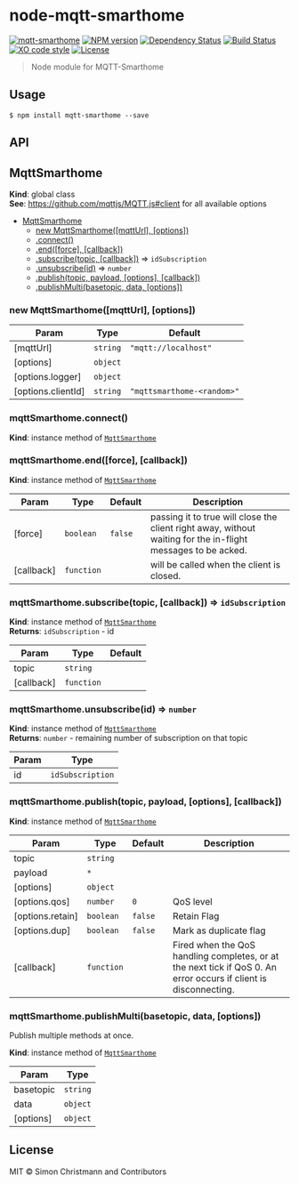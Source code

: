 # node-mqtt-smarthome

[![mqtt-smarthome](https://img.shields.io/badge/mqtt-smarthome-blue.svg)](https://github.com/mqtt-smarthome/mqtt-smarthome)
[![NPM version](https://badge.fury.io/js/mqtt-smarthome.svg)](http://badge.fury.io/js/mqtt-smarthome)
[![Dependency Status](https://img.shields.io/gemnasium/dersimn/mqtt-smarthome.svg?maxAge=2592000)](https://gemnasium.com/github.com/hobbyquaker/mqtt-smarthome)
[![Build Status](https://travis-ci.org/dersimn/node-mqtt-smarthome.svg?branch=master)](https://travis-ci.org/dersimn/node-mqtt-smarthome)
[![XO code style](https://img.shields.io/badge/code_style-XO-5ed9c7.svg)](https://github.com/sindresorhus/xo)
[![License][mit-badge]][mit-url]

> Node module for MQTT-Smarthome

## Usage

`$ npm install mqtt-smarthome --save`

## API

<a name="MqttSmarthome"></a>

## MqttSmarthome
**Kind**: global class  
**See**: https://github.com/mqttjs/MQTT.js#client for all available options  

* [MqttSmarthome](#MqttSmarthome)
    * [new MqttSmarthome([mqttUrl], [options])](#new_MqttSmarthome_new)
    * [.connect()](#MqttSmarthome+connect)
    * [.end([force], [callback])](#MqttSmarthome+end)
    * [.subscribe(topic, [callback])](#MqttSmarthome+subscribe) ⇒ <code>idSubscription</code>
    * [.unsubscribe(id)](#MqttSmarthome+unsubscribe) ⇒ <code>number</code>
    * [.publish(topic, payload, [options], [callback])](#MqttSmarthome+publish)
    * [.publishMulti(basetopic, data, [options])](#MqttSmarthome+publishMulti)

<a name="new_MqttSmarthome_new"></a>

### new MqttSmarthome([mqttUrl], [options])

| Param | Type | Default |
| --- | --- | --- |
| [mqttUrl] | <code>string</code> | <code>&quot;mqtt://localhost&quot;</code> | 
| [options] | <code>object</code> |  | 
| [options.logger] | <code>object</code> |  | 
| [options.clientId] | <code>string</code> | <code>&quot;mqttsmarthome-&lt;random&gt;&quot;</code> | 

<a name="MqttSmarthome+connect"></a>

### mqttSmarthome.connect()
**Kind**: instance method of [<code>MqttSmarthome</code>](#MqttSmarthome)  
<a name="MqttSmarthome+end"></a>

### mqttSmarthome.end([force], [callback])
**Kind**: instance method of [<code>MqttSmarthome</code>](#MqttSmarthome)  

| Param | Type | Default | Description |
| --- | --- | --- | --- |
| [force] | <code>boolean</code> | <code>false</code> | passing it to true will close the client right away, without waiting for the in-flight messages to be acked. |
| [callback] | <code>function</code> |  | will be called when the client is closed. |

<a name="MqttSmarthome+subscribe"></a>

### mqttSmarthome.subscribe(topic, [callback]) ⇒ <code>idSubscription</code>
**Kind**: instance method of [<code>MqttSmarthome</code>](#MqttSmarthome)  
**Returns**: <code>idSubscription</code> - id  

| Param | Type | Default |
| --- | --- | --- |
| topic | <code>string</code> |  | 
| [callback] | <code>function</code> | <code></code> | 

<a name="MqttSmarthome+unsubscribe"></a>

### mqttSmarthome.unsubscribe(id) ⇒ <code>number</code>
**Kind**: instance method of [<code>MqttSmarthome</code>](#MqttSmarthome)  
**Returns**: <code>number</code> - remaining number of subscription on that topic  

| Param | Type |
| --- | --- |
| id | <code>idSubscription</code> | 

<a name="MqttSmarthome+publish"></a>

### mqttSmarthome.publish(topic, payload, [options], [callback])
**Kind**: instance method of [<code>MqttSmarthome</code>](#MqttSmarthome)  

| Param | Type | Default | Description |
| --- | --- | --- | --- |
| topic | <code>string</code> |  |  |
| payload | <code>\*</code> |  |  |
| [options] | <code>object</code> |  |  |
| [options.qos] | <code>number</code> | <code>0</code> | QoS level |
| [options.retain] | <code>boolean</code> | <code>false</code> | Retain Flag |
| [options.dup] | <code>boolean</code> | <code>false</code> | Mark as duplicate flag |
| [callback] | <code>function</code> |  | Fired when the QoS handling completes, or at the next tick if QoS 0. An error occurs if client is disconnecting. |

<a name="MqttSmarthome+publishMulti"></a>

### mqttSmarthome.publishMulti(basetopic, data, [options])
Publish multiple methods at once.

**Kind**: instance method of [<code>MqttSmarthome</code>](#MqttSmarthome)  

| Param | Type |
| --- | --- |
| basetopic | <code>string</code> | 
| data | <code>object</code> | 
| [options] | <code>object</code> | 


## License

MIT © Simon Christmann and Contributors

[mit-badge]: https://img.shields.io/badge/License-MIT-blue.svg?style=flat
[mit-url]: LICENSE
